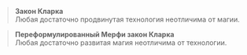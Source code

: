 > **Закон Кларка**  
Любая достаточно продвинутая технология неотличима от магии.

> **Переформулированный Мерфи закон Кларка**  
Любая достаточно развитая магия неотличима от технологии.
